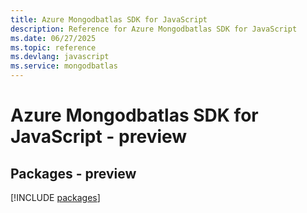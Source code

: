 ```yaml
---
title: Azure Mongodbatlas SDK for JavaScript
description: Reference for Azure Mongodbatlas SDK for JavaScript
ms.date: 06/27/2025
ms.topic: reference
ms.devlang: javascript
ms.service: mongodbatlas
---
```

# Azure Mongodbatlas SDK for JavaScript - preview
## Packages - preview
[!INCLUDE [packages](mongodbatlas-index.md)]